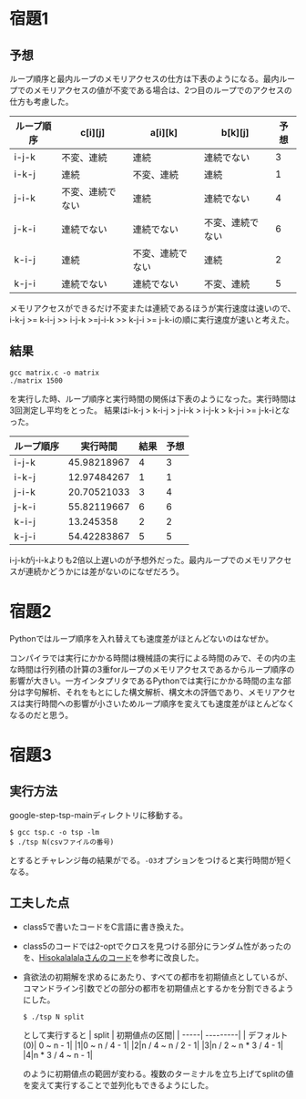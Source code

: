 # 宿題1

## 予想

ループ順序と最内ループのメモリアクセスの仕方は下表のようになる。最内ループでのメモリアクセスの値が不変である場合は、2つ目のループでのアクセスの仕方も考慮した。

| ループ順序 | c[i][j]     | a[i][k]          | b[k][j]          | 予想 |
| ----- | ---------------- | ---------------- | ---------------- | -----|
| i-j-k | 不変、連続       | 連続             | 連続でない       | 3    |
| i-k-j | 連続             | 不変、連続       | 連続             | 1    |
| j-i-k | 不変、連続でない | 連続             | 連続でない       | 4    |
| j-k-i | 連続でない       | 連続でない       | 不変、連続でない | 6    |
| k-i-j | 連続             | 不変、連続でない | 連続             | 2    |
| k-j-i | 連続でない       | 連続でない       | 不変、連続       | 5    |

メモリアクセスができるだけ不変または連続であるほうが実行速度は速いので、
i-k-j >= k-i-j >> i-j-k >=j-i-k >> k-j-i >= j-k-iの順に実行速度が速いと考えた。

## 結果

```
gcc matrix.c -o matrix
./matrix 1500
```

を実行した時、ループ順序と実行時間の関係は下表のようになった。実行時間は3回測定し平均をとった。 結果はi-k-j > k-i-j > j-i-k > i-j-k > k-j-i >= j-k-iとなった。

| ループ順序 | 実行時間 | 結果| 予想|
| ------ | ----------- | ---- |----|
| i-j-k  | 45.98218967 | 4    |3|
| i-k-j  | 12.97484267 | 1    |1|
| j-i-k  | 20.70521033 | 3    |4|
| j-k-i  | 55.82119667 | 6    |6|
| k-i-j  | 13.245358   | 2    |2|
| k-j-i  | 54.42283867 | 5    |5|

i-j-kがj-i-kよりも2倍以上遅いのが予想外だった。最内ループでのメモリアクセスが連続かどうかには差がないのになぜだろう。

# 宿題2

Pythonではループ順序を入れ替えても速度差がほとんどないのはなぜか。

コンパイラでは実行にかかる時間は機械語の実行による時間のみで、その内の主な時間は行列積の計算の3重forループのメモリアクセスであるからループ順序の影響が大きい。一方インタプリタであるPythonでは実行にかかる時間の主な部分は字句解析、それをもとにした構文解析、構文木の評価であり、メモリアクセスは実行時間への影響が小さいためループ順序を変えても速度差がほとんどなくなるのだと思う。

# 宿題3

## 実行方法

google-step-tsp-mainディレクトリに移動する。
```
$ gcc tsp.c -o tsp -lm
$ ./tsp N(csvファイルの番号)
```
とするとチャレンジ毎の結果がでる。`-O3`オプションをつけると実行時間が短くなる。

## 工夫した点

+ class5で書いたコードをC言語に書き換えた。
+ class5のコードでは2-optでクロスを見つける部分にランダム性があったのを、[Hisokalalalaさんのコード](https://github.com/Hisokalalala/step2/blob/master/google-step-tsp/solver_myself.py)を参考に改良した。
+ 貪欲法の初期解を求めるにあたり、すべての都市を初期値点としているが、コマンドライン引数でどの部分の都市を初期値点とするかを分割できるようにした。
  ```
  $ ./tsp N split
  ```
  として実行すると
  | split | 初期値点の区間|
  | -----| ---------|
  | デフォルト(0)| 0 ~ n - 1|
  |1|0 ~ n / 4 - 1|
  |2|n / 4 ~ n / 2 - 1|
  |3|n / 2 ~ n * 3 / 4 - 1|
  |4|n * 3 / 4 ~ n - 1|

  のように初期値点の範囲が変わる。複数のターミナルを立ち上げてsplitの値を変えて実行することで並列化もできるようにした。